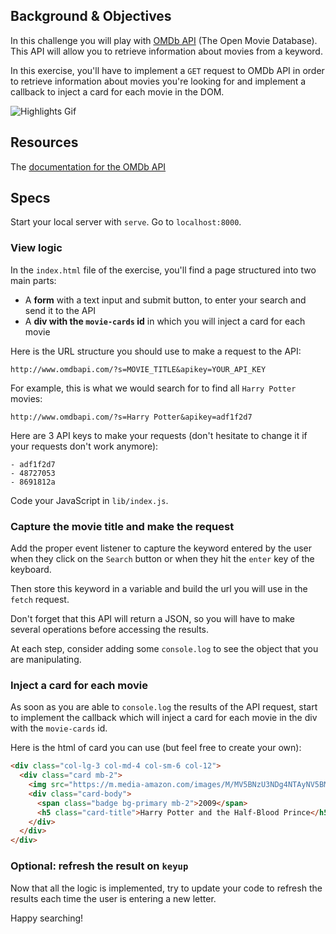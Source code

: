 ## Background & Objectives

In this challenge you will play with [OMDb API](https://www.omdbapi.com/) (The Open Movie Database). This API will allow you to retrieve information about movies from a keyword.

In this exercise, you'll have to implement a `GET` request to OMDb API in order to retrieve information about movies you're looking for and implement a callback to inject a card for each movie in the DOM.

![Highlights Gif](https://raw.githubusercontent.com/lewagon/fullstack-images/master/frontend/ajax-search.gif)

## Resources

The [documentation for the OMDb API](https://www.omdbapi.com/)

## Specs

Start your local server with `serve`. Go to `localhost:8000`.

### View logic

In the `index.html` file of the exercise, you'll find a page structured into two main parts:

* A **form** with a text input and submit button, to enter your search and send it to the API
* A **div with the `movie-cards` id** in which you will inject a card for each movie

Here is the URL structure you should use to make a request to the API:

```
http://www.omdbapi.com/?s=MOVIE_TITLE&apikey=YOUR_API_KEY
```

For example, this is what we would search for to find all `Harry Potter` movies:

```
http://www.omdbapi.com/?s=Harry Potter&apikey=adf1f2d7
```

Here are 3 API keys to make your requests (don't hesitate to change it if your requests don't work anymore):

```
- adf1f2d7
- 48727053
- 8691812a
```

Code your JavaScript in `lib/index.js`.

### Capture the movie title and make the request

Add the proper event listener to capture the keyword entered by the user when they click on the `Search` button or when they hit the `enter` key of the keyboard.

Then store this keyword in a variable and build the url you will use in the `fetch` request.

Don't forget that this API will return a JSON, so you will have to make several operations before accessing the results.

At each step, consider adding some `console.log` to see the object that you are manipulating.

### Inject a card for each movie

As soon as you are able to `console.log` the results of the API request, start to implement the callback which will inject a card for each movie in the div with the `movie-cards` id.

Here is the html of card you can use (but feel free to create your own):

```html
<div class="col-lg-3 col-md-4 col-sm-6 col-12">
  <div class="card mb-2">
    <img src="https://m.media-amazon.com/images/M/MV5BNzU3NDg4NTAyNV5BMl5BanBnXkFtZTcwOTg2ODg1Mg@@._V1_SX300.jpg" class="card-img-top" alt="Harry Potter and the Half-Blood Prince">
    <div class="card-body">
      <span class="badge bg-primary mb-2">2009</span>
      <h5 class="card-title">Harry Potter and the Half-Blood Prince</h5>
    </div>
  </div>
</div>
```

### Optional: refresh the result on `keyup`

Now that all the logic is implemented, try to update your code to refresh the results each time the user is entering a new letter.

Happy searching!
